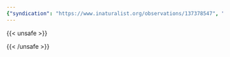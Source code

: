 ```yaml
---
{"syndication": "https://www.inaturalist.org/observations/137378547", "date": "2022-10-02T15:49:33-04:00", "taxon": {"name": "Acer negundo", "common_name": "box elder"}, "quality_grade": "research", "identifications_most_agree": true, "species_guess": "box elder", "identifications_most_disagree": false, "captive": false, "project_ids": [4034], "community_taxon_id": 47726, "geojson": {"type": "Point", "coordinates": [-75.2190202778, 43.1134341667]}, "owners_identification_from_vision": true, "identifications_count": 1, "obscured": false, "num_identification_agreements": 1, "num_identification_disagreements": 0, "place_guess": "Utica, NY, USA", "photos": [{"id": 234621239, "license_code": "cc-by-nc", "original_dimensions": {"width": 1536, "height": 2048}, "url": "https://inaturalist-open-data.s3.amazonaws.com/photos/234621239/square.jpeg", "attribution": "(c) Brandon Rozek, some rights reserved (CC BY-NC)", "flags": [], "moderator_actions": [], "hidden": false}]}
---
```

{{< unsafe >}}

{{< /unsafe >}}

